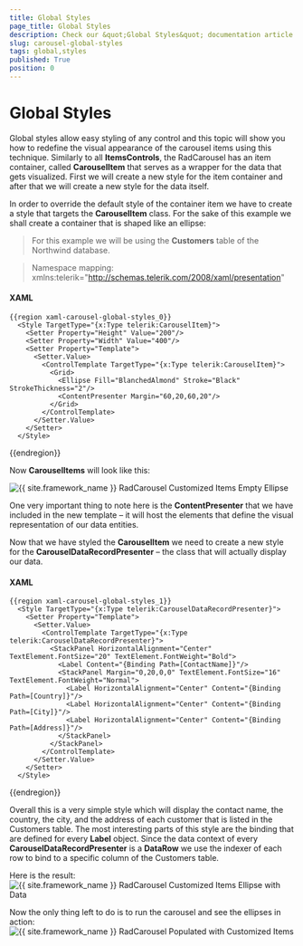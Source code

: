 ```yaml
---
title: Global Styles
page_title: Global Styles
description: Check our &quot;Global Styles&quot; documentation article for the RadCarousel {{ site.framework_name }} control.
slug: carousel-global-styles
tags: global,styles
published: True
position: 0
---
```


# Global Styles

Global styles allow easy styling of any control and this topic will show you how to redefine the visual appearance of the carousel items using this technique.
Similarly to all __ItemsControls__, the RadCarousel has an item container, called __CarouselItem__ that serves as a wrapper for the data that gets visualized. First we will create a new style for the item container and after that we will create a new style for the data itself.

In order to override the default style of the container item we have to create a style that targets the __CarouselItem__ class. For the sake of this example we shall create a container that is shaped like an ellipse:

>For this example we will be using the __Customers__ table of the Northwind database. 

>Namespace mapping:
xmlns:telerik="http://schemas.telerik.com/2008/xaml/presentation"

#### __XAML__

	{{region xaml-carousel-global-styles_0}}
	  <Style TargetType="{x:Type telerik:CarouselItem}">
	    <Setter Property="Height" Value="200"/>
	    <Setter Property="Width" Value="400"/>
	    <Setter Property="Template">
	      <Setter.Value>
	        <ControlTemplate TargetType="{x:Type telerik:CarouselItem}">
	          <Grid>
	            <Ellipse Fill="BlanchedAlmond" Stroke="Black" StrokeThickness="2"/>
	            <ContentPresenter Margin="60,20,60,20"/>
	          </Grid>
	        </ControlTemplate>
	      </Setter.Value>
	    </Setter>
	  </Style>
{{endregion}}

Now __CarouselItems__ will look like this:

![{{ site.framework_name }} RadCarousel Customized Items Empty Ellipse](images/ellipse.PNG)

One very important thing to note here is the __ContentPresenter__ that we have included in the new template – it will host the elements that define the visual representation of our data entities.

Now that we have styled the __CarouselItem__ we need to create a new style for the __CarouselDataRecordPresenter__ – the class that will actually display our data.

#### __XAML__

	{{region xaml-carousel-global-styles_1}}
	  <Style TargetType="{x:Type telerik:CarouselDataRecordPresenter}">
	    <Setter Property="Template">
	      <Setter.Value>
	        <ControlTemplate TargetType="{x:Type telerik:CarouselDataRecordPresenter}">
	          <StackPanel HorizontalAlignment="Center" TextElement.FontSize="20" TextElement.FontWeight="Bold">
	            <Label Content="{Binding Path=[ContactName]}"/>
	            <StackPanel Margin="0,20,0,0" TextElement.FontSize="16" TextElement.FontWeight="Normal">
	              <Label HorizontalAlignment="Center" Content="{Binding Path=[Country]}"/>
	              <Label HorizontalAlignment="Center" Content="{Binding Path=[City]}"/>
	              <Label HorizontalAlignment="Center" Content="{Binding Path=[Address]}"/>
	            </StackPanel>
	          </StackPanel>
	        </ControlTemplate>
	      </Setter.Value>
	    </Setter>
	  </Style>
{{endregion}}

Overall this is a very simple style which will display the contact name, the country, the city, and the address of each customer that is listed in the Customers table. The most interesting parts of this style are the binding that are defined for every __Label__ object. Since the data context of every __CarouselDataRecordPresenter__ is a __DataRow__ we use the indexer of each row to bind to a specific column of the Customers table.

Here is the result:   
 ![{{ site.framework_name }} RadCarousel Customized Items Ellipse with Data](images/ellipse2.PNG)

Now the only thing left to do is to run the carousel and see the ellipses in action:
 ![{{ site.framework_name }} RadCarousel Populated with Customized Items](images/ellipseCarousel_thumb.PNG)


